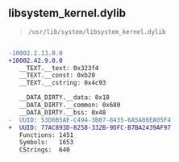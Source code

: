 ## libsystem_kernel.dylib

> `/usr/lib/system/libsystem_kernel.dylib`

```diff

-10002.2.13.0.0
+10002.42.9.0.0
   __TEXT.__text: 0x323f4
   __TEXT.__const: 0xb20
   __TEXT.__cstring: 0x4c93

   __DATA_DIRTY.__data: 0x18
   __DATA_DIRTY.__common: 0x680
   __DATA_DIRTY.__bss: 0x48
-  UUID: 53D6B5AE-C494-3B07-8435-6A5A08EA05F4
+  UUID: 77AC893D-8258-332B-9DFC-B7BA2439AF97
   Functions: 1451
   Symbols:   1653
   CStrings:  640

```

